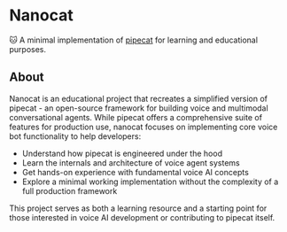 # Nanocat

🐱 A minimal implementation of [pipecat](https://github.com/pipecat-ai/pipecat) for learning and educational purposes.

## About

Nanocat is an educational project that recreates a simplified version of pipecat - an open-source framework for building voice and multimodal conversational agents. While pipecat offers a comprehensive suite of features for production use, nanocat focuses on implementing core voice bot functionality to help developers:

- Understand how pipecat is engineered under the hood
- Learn the internals and architecture of voice agent systems
- Get hands-on experience with fundamental voice AI concepts
- Explore a minimal working implementation without the complexity of a full production framework

This project serves as both a learning resource and a starting point for those interested in voice AI development or contributing to pipecat itself.
